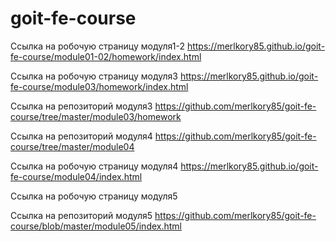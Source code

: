# goit-fe-course
Ссылка на робочую страницу модуля1-2
https://merlkory85.github.io/goit-fe-course/module01-02/homework/index.html


Ссылка на робочую страницу модуля3
https://merlkory85.github.io/goit-fe-course/module03/homework/index.html

Ссылка на репозиторий модуля3
https://github.com/merlkory85/goit-fe-course/tree/master/module03/homework

Ссылка на репозиторий модуля4
https://github.com/merlkory85/goit-fe-course/tree/master/module04

Ссылка на робочую страницу модуля4
https://merlkory85.github.io/goit-fe-course/module04/index.html

Ссылка на робочую страницу модуля5


Ссылка на репозиторий модуля5
https://github.com/merlkory85/goit-fe-course/blob/master/module05/index.html


